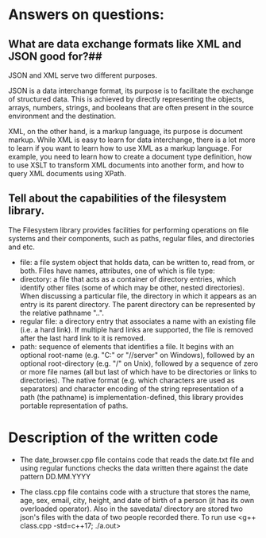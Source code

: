 # Answers on questions: #

## What are data exchange formats like XML and JSON good for?##

JSON and XML serve two different purposes.

JSON is a data interchange format, its purpose is to facilitate the exchange of structured data. This is achieved by directly representing the objects, arrays, numbers, strings, and booleans that are often present in the source environment and the destination.

XML, on the other hand, is a markup language, its purpose is document markup. While XML is easy to learn for data interchange, there is a lot more to learn if you want to learn how to use XML as a markup language. For example, you need to learn how to create a document type definition, how to use XSLT to transform XML documents into another form, and how to query XML documents using XPath.

## Tell about the capabilities of the filesystem library. ##

The Filesystem library provides facilities for performing operations on file systems and their components, such as paths, regular files, and directories and etc.

* file: a file system object that holds data, can be written to, read from, or both. Files have names, attributes, one of which is file type: 
* directory: a file that acts as a container of directory entries, which identify other files (some of which may be other, nested directories). When discussing a particular file, the directory in which it appears as an entry is its parent directory. The parent directory can be represented by the relative pathname "..".
* regular file: a directory entry that associates a name with an existing file (i.e. a hard link). If multiple hard links are supported, the file is removed after the last hard link to it is removed.
* path: sequence of elements that identifies a file. It begins with an optional root-name (e.g. "C:" or "//server" on Windows), followed by an optional root-directory (e.g. "/" on Unix), followed by a sequence of zero or more file names (all but last of which have to be directories or links to directories). The native format (e.g. which characters are used as separators) and character encoding of the string representation of a path (the pathname) is implementation-defined, this library provides portable representation of paths. 
       
# Description of the written code #

* The date_browser.cpp file contains code that reads the date.txt file and using regular functions checks the data written there against the date pattern DD.MM.YYYY

* The class.cpp file contains code with a structure that stores the name, age, sex, email, city, height, and date of birth of a person (it has its own overloaded operator). Also in the savedata/ directory are stored two json's files with the data of two people recorded there. To run use <g++ class.cpp -std=c++17; ./a.out>
